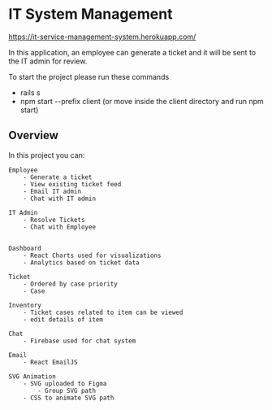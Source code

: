 # IT System Management

https://it-service-management-system.herokuapp.com/

In this application, an employee can generate a ticket and it will be sent to the IT admin for review. 

To start the project please run these commands

- rails s
- npm start --prefix client (or move inside the client directory and run npm start)

## Overview

In this project you can:

    Employee 
        - Generate a ticket
        - View existing ticket feed
        - Email IT admin
        - Chat with IT admin

    IT Admin
        - Resolve Tickets
        - Chat with Employee


    Dashboard
        - React Charts used for visualizations
        - Analytics based on ticket data

    Ticket
        - Ordered by case priority
        - Case

    Inventory 
        - Ticket cases related to item can be viewed
        - edit details of item

    Chat
        - Firebase used for chat system 

    Email
        - React EmailJS 

    SVG Animation
        - SVG uploaded to Figma
            - Group SVG path
        - CSS to animate SVG path

